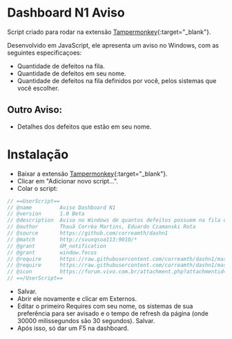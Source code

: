 # Dashboard N1 Aviso

Script criado para rodar na extensão [Tampermonkey](https://chrome.google.com/webstore/detail/tampermonkey/dhdgffkkebhmkfjojejmpbldmpobfkfo?hl=pt-BR){:target="_blank"}.

Desenvolvido em JavaScript, ele apresenta um aviso no Windows, com as seguintes especificaçoes: 

+ Quantidade de defeitos na fila.
+ Quantidade de defeitos em seu nome.
+ Quantidade de defeitos na fila definidos por você, pelos sistemas que você escolher.
## Outro Aviso:
+ Detalhes dos defeitos que estão em seu nome. 


# Instalação

- Baixar a extensão [Tampermonkey](https://chrome.google.com/webstore/detail/tampermonkey/dhdgffkkebhmkfjojejmpbldmpobfkfo?hl=pt-BR){:target="_blank"}.
- Clicar em "Adicionar novo script...".
- Colar o script:
```go
// ==UserScript==
// @name         Aviso Dashboard N1
// @version      1.0 Beta
// @description  Aviso no Windows de quantos defeitos possuem na fila do N1
// @author       Thauã Corrêa Martins, Eduardo Czamanski Rota
// @source       https://github.com/correamth/dashn1
// @match        http://svuxqsoa113:9010/*
// @grant        GM_notification
// @grant        window.focus
// @require      https://raw.githubusercontent.com/correamth/dashn1/master/sistemaenome
// @require      https://raw.githubusercontent.com/correamth/dashn1/master/dashn1
// @icon         https://forum.vivo.com.br/attachment.php?attachmentid=737&d=1418039499
// ==/UserScript==
```
- Salvar.
- Abrir ele novamente e clicar em Externos.
- Editar o primeiro Requires com seu nome, os sistemas de sua preferência para ser avisado e o tempo de refresh da página (onde 30000 milissegundos são 30 segundos). Salvar.
- Após isso, só dar um F5 na dashboard. 


